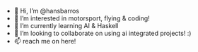 - 👋 Hi, I’m @hansbarros
- 👀 I’m interested in motorsport, flying & coding!
- 🌱 I’m currently learning AI & Haskell
- 💞️ I’m looking to collaborate on using ai integrated projects! :)
- 📫 reach me on here!

<!---
hansbarros/hansbarros is a ✨ special ✨ repository because its `README.md` (this file) appears on your GitHub profile.
You can click the Preview link to take a look at your changes.
--->
